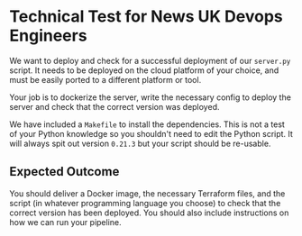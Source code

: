 # Technical Test for News UK Devops Engineers

We want to deploy and check for a successful deployment of our `server.py` script. It needs to be
deployed on the cloud platform of your choice, and must be easily ported to a different platform or tool.

Your job is to dockerize the server, write the necessary config to deploy the server and check that
the correct version was deployed.

We have included a `Makefile` to install the dependencies. This is not a test of your Python
knowledge so you shouldn't need to edit the Python script. It will always spit out version `0.21.3`
but your script should be re-usable.

## Expected Outcome

You should deliver a Docker image, the necessary Terraform files, and the script (in whatever
programming language you choose) to check that the correct version has been deployed. You should
also include instructions on how we can run your pipeline.
